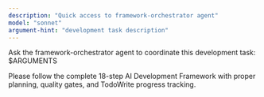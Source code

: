 ```yaml
---
description: "Quick access to framework-orchestrator agent"
model: "sonnet"
argument-hint: "development task description"
---
```


Ask the framework-orchestrator agent to coordinate this development task: $ARGUMENTS

Please follow the complete 18-step AI Development Framework with proper planning, quality gates, and TodoWrite progress tracking.